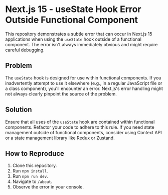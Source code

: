 # Next.js 15 - useState Hook Error Outside Functional Component

This repository demonstrates a subtle error that can occur in Next.js 15 applications when using the `useState` hook outside of a functional component.  The error isn't always immediately obvious and might require careful debugging.

## Problem

The `useState` hook is designed for use within functional components.  If you inadvertently attempt to use it elsewhere (e.g., in a regular JavaScript file or a class component), you'll encounter an error.  Next.js's error handling might not always clearly pinpoint the source of the problem.

## Solution

Ensure that all uses of the `useState` hook are contained within functional components.  Refactor your code to adhere to this rule. If you need state management outside of functional components, consider using Context API or a state management library like Redux or Zustand.

## How to Reproduce

1. Clone this repository.
2. Run `npm install`.
3. Run `npm run dev`.
4. Navigate to `/about`.
5. Observe the error in your console.